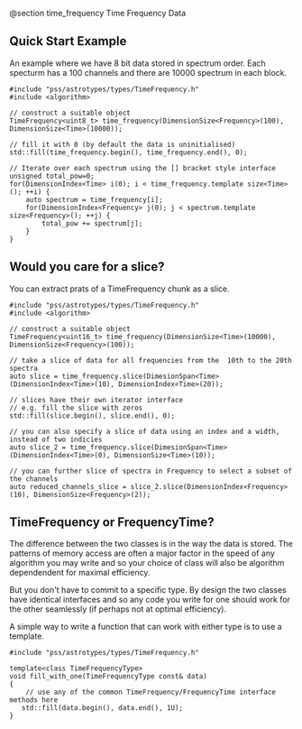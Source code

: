 @section time_frequency Time Frequency Data

## Quick Start Example
An example where we have 8 bit data stored in spectrum order. 
Each specturm has a 100 channels and there are 10000 spectrum in each block.


~~~~{.cpp}
#include "pss/astrotypes/types/TimeFrequency.h"
#include <algorithm>

// construct a suitable object
TimeFrequency<uint8_t> time_frequency(DimensionSize<Frequency>(100), DimensionSize<Time>(10000));

// fill it with 0 (by default the data is uninitialised)
std::fill(time_frequency.begin(), time_frequency.end(), 0);

// Iterate over each spectrum using the [] bracket style interface
unsigned total_pow=0;
for(DimensionIndex<Time> i(0); i < time_frequency.template size<Time>(); ++i) {
    auto spectrum = time_frequency[i];
    for(DimensionIndex<Frequency> j(0); j < spectrum.template size<Frequency>(); ++j) {
        total_pow += spectrum[j];
    }
}

~~~~

## Would you care for a slice?
You can extract prats of a TimeFrequency chunk as a slice.

~~~~{.cpp}
#include "pss/astrotypes/types/TimeFrequency.h"
#include <algorithm>

// construct a suitable object
TimeFrequency<uint16_t> time_frequency(DimensionSize<Time>(10000), DimensionSize<Frequency>(100));

// take a slice of data for all frequencies from the  10th to the 20th spectra
auto slice = time_frequency.slice(DimesionSpan<Time>(DimensionIndex<Time>(10), DimensionIndex<Time>(20));

// slices have their own iterator interface
// e.g. fill the slice with zeros
std::fill(slice.begin(), slice.end(), 0);

// you can also specify a slice of data using an index and a width, instead of two indicies
auto slice_2 = time_frequency.slice(DimesionSpan<Time>(DimensionIndex<Time>(0), DimensionSize<Time>(10));

// you can further slice of spectra in Frequency to select a subset of the channels
auto reduced_channels_slice = slice_2.slice(DimensionIndex<Frequency>(10), DimensionSize<Frequency>(2));

~~~~

## TimeFrequency or FrequencyTime?
The difference between the two classes is in the way the data is stored. The patterns of memory access 
are often a major factor in the speed of any algorithm you may write and so your choice of class will also
be algorithm dependendent for maximal efficiency.

But you don't have to commit to a specific type. By design the two classes have identical interfaces and
so any code you write for one should work for the other seamlessly (if perhaps not at optimal efficiency).

A simple way to write a function that can work with either type is to use a template.

~~~~{.cpp}
#include "pss/astrotypes/types/TimeFrequency.h"

template<class TimeFrequencyType>
void fill_with_one(TimeFrequencyType const& data)
{
    // use any of the common TimeFrequency/FrequencyTime interface methods here
   std::fill(data.begin(), data.end(), 1U);
}
~~~~
